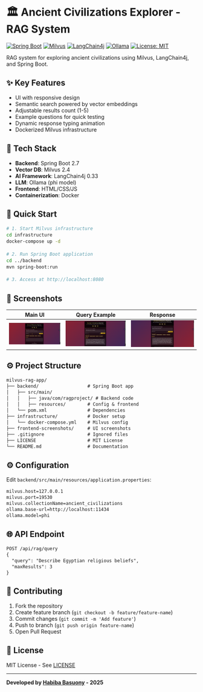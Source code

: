 
# 🏛️ Ancient Civilizations Explorer - RAG System

[![Spring Boot](https://img.shields.io/badge/Spring%20Boot-2.7.18-brightgreen)](https://spring.io/projects/spring-boot)
[![Milvus](https://img.shields.io/badge/Milvus-2.4.0-orange)](https://milvus.io)
[![LangChain4j](https://img.shields.io/badge/LangChain4j-0.33.0-blue)](https://langchain4j.dev)
[![Ollama](https://img.shields.io/badge/Ollama-0.1.23-yellow)](https://ollama.ai)
[![License: MIT](https://img.shields.io/badge/License-MIT-purple)](https://opensource.org/licenses/MIT)

RAG system for exploring ancient civilizations using Milvus, LangChain4j, and Spring Boot.

## ✨ Key Features
- UI with responsive design
- Semantic search powered by vector embeddings
- Adjustable results count (1-5)
- Example questions for quick testing
- Dynamic response typing animation
- Dockerized Milvus infrastructure

## 🧠 Tech Stack
- **Backend**: Spring Boot 2.7
- **Vector DB**: Milvus 2.4
- **AI Framework**: LangChain4j 0.33
- **LLM**: Ollama (phi model)
- **Frontend**: HTML/CSS/JS
- **Containerization**: Docker

## 🚀 Quick Start
```bash
# 1. Start Milvus infrastructure
cd infrastructure
docker-compose up -d

# 2. Run Spring Boot application
cd ../backend
mvn spring-boot:run

# 3. Access at http://localhost:8080
```

## 📸 Screenshots
| Main UI | Query Example | Response |
|---------|---------------|----------|
| ![Main Interface](frontend-screenshots/main-ui.png) | ![Query Example](frontend-screenshots/query-example.png) | ![Response Detail](frontend-screenshots/response-detail.png) |

## ⚙️ Project Structure
```
milvus-rag-app/
├── backend/                  # Spring Boot app
│   ├── src/main/
│   │   ├── java/com/ragproject/ # Backend code
│   │   ├── resources/        # Config & frontend
│   └── pom.xml               # Dependencies
├── infrastructure/           # Docker setup
│   └── docker-compose.yml    # Milvus config
├── frontend-screenshots/     # UI screenshots
├── .gitignore                # Ignored files
├── LICENSE                   # MIT License
└── README.md                 # Documentation
```

## ⚙️ Configuration
Edit `backend/src/main/resources/application.properties`:
```properties
milvus.host=127.0.0.1
milvus.port=19530
milvus.collectionName=ancient_civilizations
ollama.base-url=http://localhost:11434
ollama.model=phi
```

## 🌐 API Endpoint
```http
POST /api/rag/query
{
  "query": "Describe Egyptian religious beliefs",
  "maxResults": 3
}
```

## 🤝 Contributing
1. Fork the repository
2. Create feature branch (`git checkout -b feature/feature-name`)
3. Commit changes (`git commit -m 'Add feature'`)
4. Push to branch (`git push origin feature-name`)
5. Open Pull Request

## 📜 License
MIT License - See [LICENSE](LICENSE)

---
**Developed by [Habiba Basuony](https://github.com/habiba-basuony) - 2025**
```
